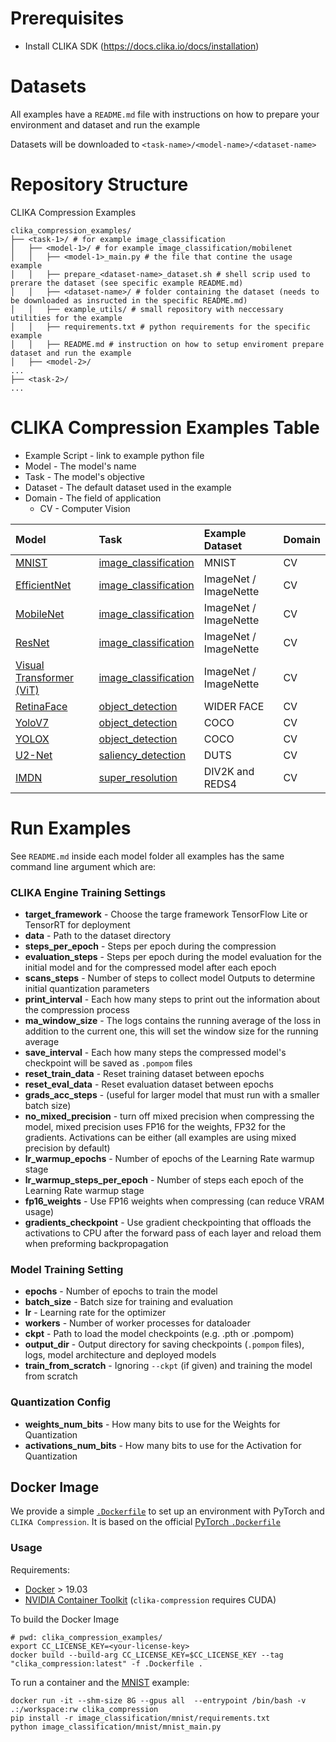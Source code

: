 # Prerequisites

- Install CLIKA SDK (https://docs.clika.io/docs/installation)

# Datasets

All examples have a `README.md` file with instructions on how to prepare your environment and dataset and run the example

Datasets will be downloaded to `<task-name>/<model-name>/<dataset-name>`

# Repository Structure

CLIKA Compression Examples

```
clika_compression_examples/
├── <task-1>/ # for example image_classification
│   ├── <model-1>/ # for example image_classification/mobilenet
│   │   ├── <model-1>_main.py # the file that contine the usage example
│   │   ├── prepare_<dataset-name>_dataset.sh # shell scrip used to prerare the dataset (see specific example README.md)
│   │   ├── <dataset-name>/ # folder containing the dataset (needs to be downloaded as insructed in the specific README.md)
│   │   ├── example_utils/ # small repository with neccessary utilities for the example
│   │   ├── requirements.txt # python requirements for the specific example
│   │   ├── README.md # instruction on how to setup enviroment prepare dataset and run the example
│   ├── <model-2>/
...
├── <task-2>/
...
```

# CLIKA Compression Examples Table

- Example Script - link to example python file
- Model - The model's name
- Task - The model's objective
- Dataset - The default dataset used in the example
- Domain - The field of application
    - CV - Computer Vision

| Model                                                  | Task                                         | Example Dataset       | Domain |
|:-------------------------------------------------------|:---------------------------------------------|:----------------------|:-------|
| [MNIST](image_classification%2Fmnist)                  | [image_classification](image_classification) | MNIST                 | CV     |
| [EfficientNet](image_classification%2Fefficientnet)    | [image_classification](image_classification) | ImageNet / ImageNette | CV     |
| [MobileNet](image_classification%2Fmobilenet)          | [image_classification](image_classification) | ImageNet / ImageNette | CV     |
| [ResNet](image_classification%2Fresnet)                | [image_classification](image_classification) | ImageNet / ImageNette | CV     |
| [Visual Transformer (ViT)](image_classification%2Fvit) | [image_classification](image_classification) | ImageNet / ImageNette | CV     |
| [RetinaFace](object_detection%2Fretinaface)            | [object_detection](object_detection)         | WIDER FACE            | CV     |
| [YoloV7](object_detection%2Fyolov7)                    | [object_detection](object_detection)         | COCO                  | CV     |
| [YOLOX](object_detection%2Fyolox)                      | [object_detection](object_detection)         | COCO                  | CV     |
| [U2-Net](saliency_detection%2Fu2net)                   | [saliency_detection](saliency_detection)     | DUTS                  | CV     |
| [IMDN](super_resolution%2Fimdn)                        | [super_resolution](super_resolution)         | DIV2K and REDS4       | CV     |

# Run Examples

See `README.md` inside each model folder
all examples has the same command line argument which are:

### CLIKA Engine Training Settings

- **target_framework** - Choose the targe framework TensorFlow Lite or TensorRT for deployment
- **data** - Path to the dataset directory
- **steps_per_epoch** - Steps per epoch during the compression
- **evaluation_steps** - Steps per epoch during the model evaluation for the initial model and for the compressed model after each epoch
- **scans_steps** - Number of steps to collect model Outputs to determine initial quantization parameters
- **print_interval** - Each how many steps to print out the information about the compression process
- **ma_window_size** - The logs contains the running average of the loss in addition to the current one, this will set the window size for the running average
- **save_interval** - Each how many steps the compressed model's checkpoint will be saved as `.pompom` files
- **reset_train_data** - Reset training dataset between epochs
- **reset_eval_data** - Reset evaluation dataset between epochs
- **grads_acc_steps** - (useful for larger model that must run with a smaller batch size)
- **no_mixed_precision** - turn off mixed precision when compressing the model, mixed precision uses FP16 for the weights, FP32 for the gradients. Activations can be either (all examples are using mixed precision by default)
- **lr_warmup_epochs** - Number of epochs of the Learning Rate warmup stage
- **lr_warmup_steps_per_epoch** - Number of steps each epoch of the Learning Rate warmup stage
- **fp16_weights** - Use FP16 weights when compressing  (can reduce VRAM usage)
- **gradients_checkpoint** - Use gradient checkpointing that offloads the activations to CPU after the forward pass of each layer and reload them when preforming backpropagation

### Model Training Setting

- **epochs** - Number of epochs to train the model
- **batch_size** - Batch size for training and evaluation
- **lr** - Learning rate for the optimizer
- **workers** - Number of worker processes for dataloader
- **ckpt** - Path to load the model checkpoints (e.g. .pth or .pompom)
- **output_dir** - Output directory for saving checkpoints (`.pompom` files), logs, model architecture and deployed models
- **train_from_scratch** - Ignoring `--ckpt` (if given) and training the model from scratch

### Quantization Config

- **weights_num_bits** - How many bits to use for the Weights for Quantization
- **activations_num_bits** - How many bits to use for the Activation for Quantization

## Docker Image

We provide a simple [`.Dockerfile`](.Dockerfile) to set up an environment with PyTorch and `CLIKA Compression`.
It is based on the official [PyTorch `.Dockerfile`](https://hub.docker.com/layers/pytorch/pytorch/2.0.1-cuda11.7-cudnn8-devel/images/sha256-4f66166dd757752a6a6a9284686b4078e92337cd9d12d2e14d2d46274dfa9048?context=explore)

### Usage

Requirements:

- [Docker](https://www.docker.com/) > 19.03
- [NVIDIA Container Toolkit](https://docs.nvidia.com/datacenter/cloud-native/container-toolkit/latest/overview.html) (`clika-compression` requires CUDA)

To build the Docker Image

```commandline
# pwd: clika_compression_examples/
export CC_LICENSE_KEY=<your-license-key> 
docker build --build-arg CC_LICENSE_KEY=$CC_LICENSE_KEY --tag "clika_compression:latest" -f .Dockerfile .
```

To run a container and the [MNIST](image_classification%2Fmnist) example:

```commandline
docker run -it --shm-size 8G --gpus all  --entrypoint /bin/bash -v .:/workspace:rw clika_compression
pip install -r image_classification/mnist/requirements.txt 
python image_classification/mnist/mnist_main.py
```